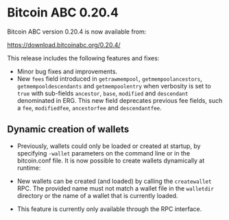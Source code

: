 Bitcoin ABC 0.20.4
==================

Bitcoin ABC version 0.20.4 is now available from:

  <https://download.bitcoinabc.org/0.20.4/>

This release includes the following features and fixes:

 - Minor bug fixes and improvements.
 - New `fees` field introduced in `getrawmempool`, `getmempoolancestors`,
   `getmempooldescendants` and  `getmempoolentry` when verbosity is set to
   `true` with sub-fields `ancestor`, `base`, `modified` and `descendant`
   denominated in ERG. This new field deprecates previous fee fields, such a
   `fee`, `modifiedfee`, `ancestorfee` and `descendantfee`.

Dynamic creation of wallets
---------------------------------------

  - Previously, wallets could only be loaded or created at startup, by
    specifying `-wallet` parameters on the command line or in the bitcoin.conf
    file. It is now possible to create wallets dynamically at runtime:

  - New wallets can be created (and loaded) by calling the `createwallet` RPC.
    The provided name must not match a wallet file in the `walletdir` directory
    or the name of a wallet that is currently loaded.

  - This feature is currently only available through the RPC interface.

